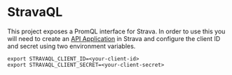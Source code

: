 # StravaQL

This project exposes a PromQL interface for Strava. In order to use this you
will need to create an [API Application](https://www.strava.com/settings/api)
in Strava and configure the client ID and secret using two environment
variables.

```
export STRAVAQL_CLIENT_ID=<your-client-id>
export STRAVAQL_CLIENT_SECRET=<your-client-secret>
```
